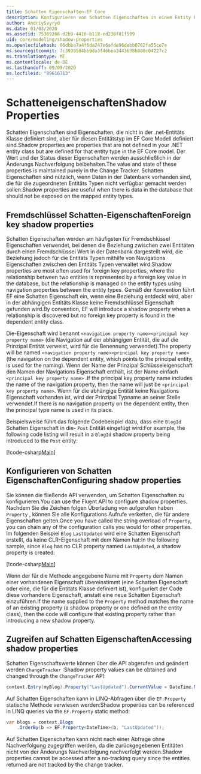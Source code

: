 ```yaml
---
title: Schatten Eigenschaften-EF Core
description: Konfigurieren von Schatten Eigenschaften in einem Entity Framework Core Modell
author: AndriySvyryd
ms.date: 01/03/2020
ms.assetid: 75369266-d2b9-4416-b118-ed238f81f599
uid: core/modeling/shadow-properties
ms.openlocfilehash: 06dbba7a4f6da247e6afde96debb0762fa55ce7e
ms.sourcegitcommit: 7c3939504bb9da3f46bea3443638b808c04227c2
ms.translationtype: MT
ms.contentlocale: de-DE
ms.lasthandoff: 09/09/2020
ms.locfileid: "89616713"
---
```

# <a name="shadow-properties"></a><span data-ttu-id="5287e-103">Schatteneigenschaften</span><span class="sxs-lookup"><span data-stu-id="5287e-103">Shadow Properties</span></span>

<span data-ttu-id="5287e-104">Schatten Eigenschaften sind Eigenschaften, die nicht in der .net-Entitäts Klasse definiert sind, aber für diesen Entitätstyp im EF Core Modell definiert sind.</span><span class="sxs-lookup"><span data-stu-id="5287e-104">Shadow properties are properties that are not defined in your .NET entity class but are defined for that entity type in the EF Core model.</span></span> <span data-ttu-id="5287e-105">Der Wert und der Status dieser Eigenschaften werden ausschließlich in der Änderungs Nachverfolgung beibehalten.</span><span class="sxs-lookup"><span data-stu-id="5287e-105">The value and state of these properties is maintained purely in the Change Tracker.</span></span> <span data-ttu-id="5287e-106">Schatten Eigenschaften sind nützlich, wenn Daten in der Datenbank vorhanden sind, die für die zugeordneten Entitäts Typen nicht verfügbar gemacht werden sollen.</span><span class="sxs-lookup"><span data-stu-id="5287e-106">Shadow properties are useful when there is data in the database that should not be exposed on the mapped entity types.</span></span>

## <a name="foreign-key-shadow-properties"></a><span data-ttu-id="5287e-107">Fremdschlüssel Schatten-Eigenschaften</span><span class="sxs-lookup"><span data-stu-id="5287e-107">Foreign key shadow properties</span></span>

<span data-ttu-id="5287e-108">Schatten Eigenschaften werden am häufigsten für Fremdschlüssel Eigenschaften verwendet, bei denen die Beziehung zwischen zwei Entitäten durch einen Fremdschlüssel Wert in der Datenbank dargestellt wird, die Beziehung jedoch für die Entitäts Typen mithilfe von Navigations Eigenschaften zwischen den Entitäts Typen verwaltet wird.</span><span class="sxs-lookup"><span data-stu-id="5287e-108">Shadow properties are most often used for foreign key properties, where the relationship between two entities is represented by a foreign key value in the database, but the relationship is managed on the entity types using navigation properties between the entity types.</span></span> <span data-ttu-id="5287e-109">Gemäß der Konvention führt EF eine Schatten Eigenschaft ein, wenn eine Beziehung entdeckt wird, aber in der abhängigen Entitäts Klasse keine Fremdschlüssel Eigenschaft gefunden wird.</span><span class="sxs-lookup"><span data-stu-id="5287e-109">By convention, EF will introduce a shadow property when a relationship is discovered but no foreign key property is found in the dependent entity class.</span></span>

<span data-ttu-id="5287e-110">Die-Eigenschaft wird benannt `<navigation property name><principal key property name>` (die Navigation auf der abhängigen Entität, die auf die Prinzipal Entität verweist, wird für die Benennung verwendet).</span><span class="sxs-lookup"><span data-stu-id="5287e-110">The property will be named `<navigation property name><principal key property name>` (the navigation on the dependent entity, which points to the principal entity, is used for the naming).</span></span> <span data-ttu-id="5287e-111">Wenn der Name der Prinzipal Schlüsseleigenschaft den Namen der Navigations Eigenschaft enthält, ist der Name einfach `<principal key property name>` .</span><span class="sxs-lookup"><span data-stu-id="5287e-111">If the principal key property name includes the name of the navigation property, then the name will just be `<principal key property name>`.</span></span> <span data-ttu-id="5287e-112">Wenn für die abhängige Entität keine Navigations Eigenschaft vorhanden ist, wird der Prinzipal Typname an seiner Stelle verwendet.</span><span class="sxs-lookup"><span data-stu-id="5287e-112">If there is no navigation property on the dependent entity, then the principal type name is used in its place.</span></span>

<span data-ttu-id="5287e-113">Beispielsweise führt das folgende Codebeispiel dazu, dass eine `BlogId` Schatten Eigenschaft in die- `Post` Entität eingefügt wird:</span><span class="sxs-lookup"><span data-stu-id="5287e-113">For example, the following code listing will result in a `BlogId` shadow property being introduced to the `Post` entity:</span></span>

[!code-csharp[Main](../../../samples/core/Modeling/Conventions/ShadowForeignKey.cs?name=Conventions&highlight=21-23)]

## <a name="configuring-shadow-properties"></a><span data-ttu-id="5287e-114">Konfigurieren von Schatten Eigenschaften</span><span class="sxs-lookup"><span data-stu-id="5287e-114">Configuring shadow properties</span></span>

<span data-ttu-id="5287e-115">Sie können die fließende API verwenden, um Schatten Eigenschaften zu konfigurieren.</span><span class="sxs-lookup"><span data-stu-id="5287e-115">You can use the Fluent API to configure shadow properties.</span></span> <span data-ttu-id="5287e-116">Nachdem Sie die Zeichen folgen Überladung von aufgerufen haben `Property` , können Sie alle Konfigurations Aufrufe verketten, die für andere Eigenschaften gelten.</span><span class="sxs-lookup"><span data-stu-id="5287e-116">Once you have called the string overload of `Property`, you can chain any of the configuration calls you would for other properties.</span></span> <span data-ttu-id="5287e-117">Im folgenden Beispiel `Blog` `LastUpdated` wird eine Schatten Eigenschaft erstellt, da keine CLR-Eigenschaft mit dem Namen hat:</span><span class="sxs-lookup"><span data-stu-id="5287e-117">In the following sample, since `Blog` has no CLR property named `LastUpdated`, a shadow property is created:</span></span>

[!code-csharp[Main](../../../samples/core/Modeling/FluentAPI/ShadowProperty.cs?name=ShadowProperty&highlight=8)]

<span data-ttu-id="5287e-118">Wenn der für die Methode angegebene Name mit `Property` dem Namen einer vorhandenen Eigenschaft übereinstimmt (eine Schatten Eigenschaft oder eine, die für die Entitäts Klasse definiert ist), konfiguriert der Code diese vorhandene Eigenschaft, anstatt eine neue Schatten Eigenschaft einzuführen.</span><span class="sxs-lookup"><span data-stu-id="5287e-118">If the name supplied to the `Property` method matches the name of an existing property (a shadow property or one defined on the entity class), then the code will configure that existing property rather than introducing a new shadow property.</span></span>

## <a name="accessing-shadow-properties"></a><span data-ttu-id="5287e-119">Zugreifen auf Schatten Eigenschaften</span><span class="sxs-lookup"><span data-stu-id="5287e-119">Accessing shadow properties</span></span>

<span data-ttu-id="5287e-120">Schatten Eigenschaftswerte können über die API abgerufen und geändert werden `ChangeTracker` :</span><span class="sxs-lookup"><span data-stu-id="5287e-120">Shadow property values can be obtained and changed through the `ChangeTracker` API:</span></span>

``` csharp
context.Entry(myBlog).Property("LastUpdated").CurrentValue = DateTime.Now;
```

<span data-ttu-id="5287e-121">Auf Schatten Eigenschaften kann in LINQ-Abfragen über die `EF.Property` statische Methode verwiesen werden:</span><span class="sxs-lookup"><span data-stu-id="5287e-121">Shadow properties can be referenced in LINQ queries via the `EF.Property` static method:</span></span>

``` csharp
var blogs = context.Blogs
    .OrderBy(b => EF.Property<DateTime>(b, "LastUpdated"));
```

<span data-ttu-id="5287e-122">Auf Schatten Eigenschaften kann nicht nach einer Abfrage ohne Nachverfolgung zugegriffen werden, da die zurückgegebenen Entitäten nicht von der Änderungs Nachverfolgung nachverfolgt werden.</span><span class="sxs-lookup"><span data-stu-id="5287e-122">Shadow properties cannot be accessed after a no-tracking query since the entities returned are not tracked by the change tracker.</span></span>
